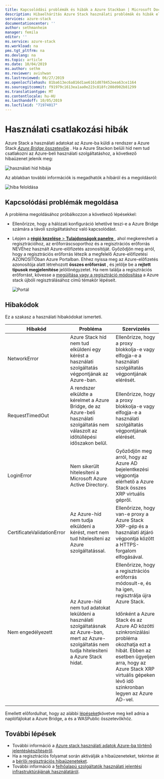 ```yaml
---
title: Kapcsolódási problémák és hibák a Azure Stackban | Microsoft Docs
description: Hibaelhárítás Azure Stack használati problémák és hibák elhárítása.
services: azure-stack
documentationcenter: ''
author: sethmanheim
manager: femila
editor: ''
ms.service: azure-stack
ms.workload: na
pms.tgt_pltfrm: na
ms.devlang: na
ms.topic: article
ms.date: 10/04/2019
ms.author: sethm
ms.reviewer: avishwan
ms.lastreviewed: 06/27/2019
ms.openlocfilehash: 81ba613ec6a816d1ae6161d078452eea63ce1164
ms.sourcegitcommit: f91979c1613ea1aa0e223c818fc208d902b81299
ms.translationtype: MT
ms.contentlocale: hu-HU
ms.lasthandoff: 10/05/2019
ms.locfileid: "71974017"
---
```

# <a name="usage-connectivity-errors"></a>Használati csatlakozási hibák

Azure Stack a használati adatokat az Azure-ba küldi a rendszer a Azure Stack [ *Azure Bridge* összetevője](azure-stack-usage-reporting.md) . Ha a Azure Stackon belüli híd nem tud csatlakozni az Azure-beli használati szolgáltatáshoz, a következő hibaüzenet jelenik meg:

![használati híd hibája](media/azure-stack-usage-issues/usageerror2.png)

Az ablakban további információk is megadhatók a hibáról és a megoldásról:

![hiba feloldása](media/azure-stack-usage-issues/usageerror3.png)

## <a name="resolve-connectivity-issues"></a>Kapcsolódási problémák megoldása

A probléma megoldásához próbálkozzon a következő lépésekkel:

- Ellenőrizze, hogy a hálózati konfiguráció lehetővé teszi-e a Azure Bridge számára a távoli szolgáltatáshoz való kapcsolódást.

- Lépjen a [ **régió kezelése** > **Tulajdonságok panelre** ](azure-stack-registration.md#verify-azure-stack-registration) , ahol megkeresheti a regisztrációhoz, az erőforráscsoporthoz és a regisztrációs erőforrás NEVÉhez használt Azure-előfizetés azonosítóját. Győződjön meg arról, hogy a regisztrációs erőforrás létezik a megfelelő Azure-előfizetési AZONOSÍTÓban Azure Portalban. Ehhez nyissa meg az Azure-előfizetés azonosítója alatt létrehozott **összes erőforrást** , és jelölje be a **rejtett típusok megjelenítése** jelölőnégyzetet. Ha nem találja a regisztrációs erőforrást, kövesse a [megújítása vagy a regisztráció módosítása](azure-stack-registration.md#renew-or-change-registration) a Azure stack újbóli regisztrálásához című témakör lépéseit.

  ![Portál](media/azure-stack-usage-issues/stackres.png)

## <a name="error-codes"></a>Hibakódok

Ez a szakasz a használati hibakódokat ismerteti.

| Hibakód                 | Probléma                                                                                                                                             | Szervizelés                                                                                                                                                                                                                                                                                        |
|----------------------------|---------------------------------------------------------------------------------------------------------------------------------------------------|----------------------------------------------------------------------------------------------------------------------------------------------------------------------------------------------------------------------------------------------------------------------------------------------------|
| NetworkError               | Azure Stack híd nem tud elküldeni egy kérést a használati szolgáltatás végpontjának az Azure-ban.                                                            | Ellenőrizze, hogy a proxy blokkolja-e vagy elfogja-e a használati szolgáltatás végpontjának elérését.                                                                                                                                                                                                             |
| RequestTimedOut            | A rendszer elküldte a kérelmet a Azure Bridge, de az Azure-beli használati szolgáltatás nem válaszolt az időtúllépési időszakon belül.                             | Ellenőrizze, hogy a proxy blokkolja-e vagy elfogja-e a használati szolgáltatás végpontjának elérését.                                                                                                                                                                                                                        |
| LoginError                 | Nem sikerült hitelesíteni a Microsoft Azure Active Directory.                                                                                                             | Győződjön meg arról, hogy az Azure AD bejelentkezési végpontja elérhető a Azure Stack összes XRP virtuális gépről.                                                                                                                                                                                                                     |
| CertificateValidationError | Az Azure-híd nem tudja elküldeni a kérést, mert nem tud hitelesíteni az Azure szolgáltatással.                                    | Ellenőrizze, hogy van-e proxy a Azure Stack XRP-gép és a használati átjáró végpontja között a HTTPS-forgalom elfogásával.                                                                                                                                                                                      |
| Nem engedélyezett               | Az Azure-híd nem tud adatokat leküldeni a használati szolgáltatásnak az Azure-ban, mert az Azure-szolgáltatás nem tudja hitelesíteni a Azure Stack hidat. | Ellenőrizze, hogy a regisztrációs erőforrás módosult-e, és ha igen, regisztrálja újra Azure Stack. <br><br> Időnként a Azure Stack és az Azure AD közötti szinkronizálási probléma okozhatja ezt a hibát. Ebben az esetben ügyeljen arra, hogy az Azure Stack XRP virtuális gépeken lévő idő szinkronban legyen az Azure AD-vel. |
|                            |                                                                                                                                                   |                                                                                                                                                                                                                                                                                                    |

Emellett előfordulhat, hogy az alábbi [lépéseket](azure-stack-configure-on-demand-diagnostic-log-collection.md#using-pep-to-collect-diagnostic-logs)követve meg kell adnia a naplófájlokat a Azure Bridge, a és a WASPublic összetevőkhöz.

## <a name="next-steps"></a>További lépések

- További információ a [Azure stack használati adatok Azure-ba történő jelentéskészítéséről](azure-stack-usage-reporting.md).
- Ha a regisztrációs folyamat során aktiválják a hibaüzeneteket, tekintse át a [bérlői regisztrációs hibaüzeneteket](azure-stack-registration-errors.md).
- További információ a [felhőalapú szolgáltatók használati jelentési infrastruktúrájának használatáról](azure-stack-csp-ref-infrastructure.md).

